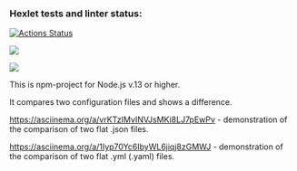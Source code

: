 ### Hexlet tests and linter status:
[![Actions Status](https://github.com/Maksim-Inozemtsev/frontend-project-46/workflows/hexlet-check/badge.svg)](https://github.com/Maksim-Inozemtsev/frontend-project-46/actions)

<a href="https://codeclimate.com/github/Maksim-Inozemtsev/frontend-project-46/maintainability"><img src="https://api.codeclimate.com/v1/badges/e95d40b2ad47fe5a97c4/maintainability" /></a>

<a href="https://codeclimate.com/github/Maksim-Inozemtsev/frontend-project-46/test_coverage"><img src="https://api.codeclimate.com/v1/badges/e95d40b2ad47fe5a97c4/test_coverage" /></a>

This is npm-project for Node.js v.13 or higher.

It compares two configuration files and shows a difference.

https://asciinema.org/a/vrKTzIMvINVJsMKi8LJ7pEwPv - demonstration of the comparison of two flat .json files.

https://asciinema.org/a/1Iyp70Yc6IbyWL6jiqj8zGMWJ - demonstration of the comparison of two flat .yml (.yaml) files.
